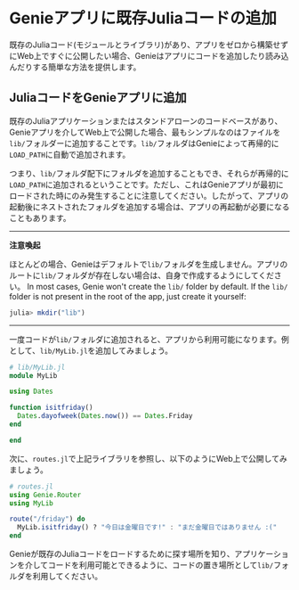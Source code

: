 # Genieアプリに既存Juliaコードの追加

既存のJuliaコード(モジュールとライブラリ)があり、アプリをゼロから構築せずにWeb上ですぐに公開したい場合、Genieはアプリにコードを追加したり読み込んだりする簡単な方法を提供します。

## JuliaコードをGenieアプリに追加

既存のJuliaアプリケーションまたはスタンドアローンのコードベースがあり、Genieアプリを介してWeb上で公開した場合、最もシンプルなのはファイルを`lib/`フォルダーに追加することです。`lib/`フォルダはGenieによって再帰的に`LOAD_PATH`に自動で追加されます。

つまり、`lib/`フォルダ配下にフォルダを追加することもでき、それらが再帰的に`LOAD_PATH`に追加されるということです。ただし、これはGenieアプリが最初にロードされた時にのみ発生することに注意してください。したがって、アプリの起動後にネストされたフォルダを追加する場合は、アプリの再起動が必要になることもあります。

---
**注意喚起**

ほとんどの場合、Genieはデフォルトで`lib/`フォルダを生成しません。アプリのルートに`lib/`フォルダが存在しない場合は、自身で作成するようにしてください。
In most cases, Genie won't create the `lib/` folder by default. If the `lib/` folder is not present in the root of the app, just create it yourself:

```julia
julia> mkdir("lib")
```

---

一度コードが`lib/`フォルダに追加されると、アプリから利用可能になります。例として、`lib/MyLib.jl`を追加してみましょう。

```julia
# lib/MyLib.jl
module MyLib

using Dates

function isitfriday()
  Dates.dayofweek(Dates.now()) == Dates.Friday
end

end
```

次に、`routes.jl`で上記ライブラリを参照し、以下のようにWeb上で公開してみましょう。

```julia
# routes.jl
using Genie.Router
using MyLib

route("/friday") do
  MyLib.isitfriday() ? "今日は金曜日です!" : "まだ金曜日ではありません :("
end
```

Genieが既存のJuliaコードをロードするために探す場所を知り、アプリケーションを介してコードを利用可能とできるように、コードの置き場所として`lib/`フォルダを利用してください。
